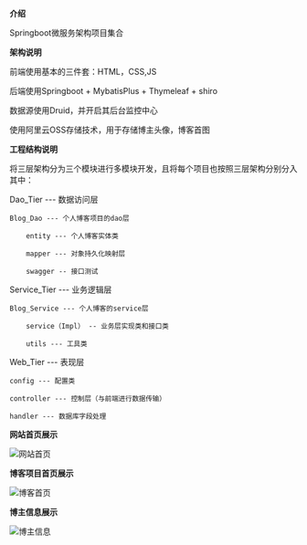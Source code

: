  **介绍** 

Springboot微服务架构项目集合

 **架构说明** 

前端使用基本的三件套：HTML，CSS,JS

后端使用Springboot + MybatisPlus + Thymeleaf + shiro

数据源使用Druid，并开启其后台监控中心

使用阿里云OSS存储技术，用于存储博主头像，博客首图


 **工程结构说明** 

将三层架构分为三个模块进行多模块开发，且将每个项目也按照三层架构分别分入其中：

Dao_Tier ---  数据访问层

    Blog_Dao --- 个人博客项目的dao层

        entity --- 个人博客实体类

        mapper --- 对象持久化映射层

        swagger -- 接口测试


Service_Tier --- 业务逻辑层

    Blog_Service --- 个人博客的service层

        service（Impl） -- 业务层实现类和接口类

        utils --- 工具类


Web_Tier --- 表现层

    config --- 配置类

    controller --- 控制层（与前端进行数据传输）

    handler --- 数据库字段处理


 **网站首页展示** 

![网站首页](https://images.gitee.com/uploads/images/2021/0306/152701_701ef5c3_8359876.png "网站首页.PNG")



 **博客项目首页展示** 

![博客首页](https://images.gitee.com/uploads/images/2021/0306/152852_e733676c_8359876.png "博客首页.PNG")



 **博主信息展示** 

![博主信息](https://images.gitee.com/uploads/images/2021/0306/155814_f4c810d7_8359876.png "博主信息.PNG")

